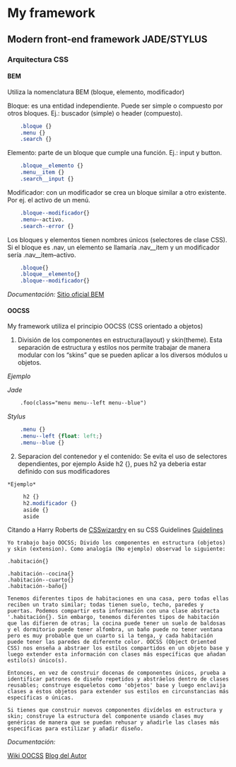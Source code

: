 # My framework

## Modern front-end framework JADE/STYLUS

### Arquitectura CSS

#### BEM

Utiliza la nomenclatura BEM (bloque, elemento, modificador)

Bloque: es una entidad independiente. Puede ser simple o compuesto por otros bloques. Ej.: buscador (simple) o header (compuesto).

```css
    .bloque {}
    .menu {}
    .search {}
```

Elemento: parte de un bloque que cumple una función. Ej.: input y button.

```css
    .bloque__elemento {}
    .menu__item {}
    .search__input {}
```

Modificador: con un modificador se crea un bloque similar a otro existente. Por ej. el activo de un menú.

```css
    .bloque--modificador{}
    .menu–-activo.
    .search--error {}
```

Los bloques y elementos tienen nombres únicos (selectores de clase CSS). Si el bloque es .nav, un elemento se llamaría .nav__item y un modificador sería .nav__item–activo.

```css
    .bloque{}
    .bloque__elemento{}
    .bloque--modificador{}
```

*Documentación:* [Sitio oficial BEM](http://bem.info/)

#### OOCSS

My framework utiliza el principio OOCSS (CSS orientado a objetos)


   1.  División de los componentes en estructura(layout) y skin(theme). Esta separación de estructura y estilos nos permite trabajar de manera modular con los “skins” que se pueden aplicar a   los diversos módulos u objetos.

  *Ejemplo*

  *Jade*

```html
    .foo(class="menu menu--left menu--blue")
```

  *Stylus*

```css
    .menu {}
    .menu--left {float: left;}
    .menu--blue {}
  ```

   2. Separacion del contenedor y el contenido:
   Se evita el uso de selectores dependientes, por ejemplo Aside h2 {}, pues h2 ya deberia estar definido con sus modificadores

    *Ejemplo*

```css
     h2 {}
     h2.modificador {}
     aside {}
     aside
```


Citando a Harry Roberts de [CSSwizardry](http://csswizardry.com/) en su CSS Guidelines [Guidelines](https://github.com/csswizardry/CSS-Guidelines)

```
Yo trabajo bajo OOCSS; Divido los componentes en estructura (objetos) y skin (extension). Como analogía (No ejemplo) observad lo siguiente:

.habitación{}

.habitación--cocina{}
.habitación--cuarto{}
.habitación--baño{}

Tenemos diferentes tipos de habitaciones en una casa, pero todas ellas reciben un trato similar; todas tienen suelo, techo, paredes y puertas. Podemos compartir esta información con una clase abstracta '.habitación{}. Sin embargo, tenemos diferentes tipos de habitación que las difieren de otras; la cocina puede tener un suelo de baldosas y el dormitorio puede tener alfombra, un baño puede no tener ventana pero es muy probable que un cuarto si la tenga, y cada habitación puede tener las paredes de diferente color. OOCSS (Object Oriented CSS) nos enseña a abstraer los estilos compartidos en un objeto base y luego extender esta información con clases más específicas que añadan estilo(s) único(s).

Entonces, en vez de construir docenas de componentes únicos, prueba a identificar patrones de diseño repetidos y abstráelos dentro de clases reusables; construye esqueletos como 'objetos' base y luego enclavija clases a éstos objetos para extender sus estilos en circunstancias más específicas o únicas.

Si tienes que construir nuevos componentes divídelos en estructura y skin; construye la estructura del componente usando clases muy genéricas de manera que se puedan rehusar y añadirle las clases más específicas para estilizar y añadir diseño.
```

*Documentación:*

 [Wiki OOCSS](https://github.com/stubbornella/oocss/wiki)
 [Blog del Autor](http://www.stubbornella.org/)

